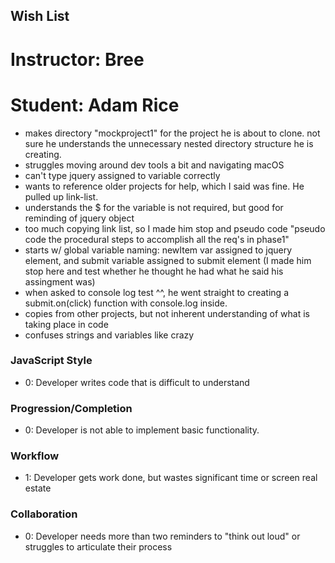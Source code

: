 
## Wish List
# Instructor: Bree
# Student: Adam Rice

- makes directory "mockproject1" for the project he is about to clone. not sure he understands the unnecessary nested directory structure he is creating.
- struggles moving around dev tools a bit and navigating macOS
- can't type jquery assigned to variable correctly
- wants to reference older projects for help, which I said was fine. He pulled up link-list.
- understands the $ for the variable is not required, but good for reminding of jquery object
- too much copying link list, so I made him stop and pseudo code "pseudo code the procedural steps to accomplish all the req's in phase1"
- starts w/ global variable naming: newItem var assigned to jquery element, and submit variable assigned to submit element (I made him stop here and test whether he thought he had what he said his assingment was)
- when asked to console log test ^^, he went straight to creating a submit.on(click) function with console.log inside.
- copies from other projects, but not inherent understanding of what is taking place in code
- confuses strings and variables like crazy


### JavaScript Style
* 0: Developer writes code that is difficult to understand

### Progression/Completion
* 0: Developer is not able to implement basic functionality.

### Workflow
* 1: Developer gets work done, but wastes significant time or screen real estate

### Collaboration
* 0: Developer needs more than two reminders to "think out loud" or struggles to articulate their process
